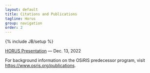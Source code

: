 ```yaml
---
layout: default
title: Citations and Publications
tagline: Horus
group: navigation
order: 2
---
```

{% include JB/setup %}

<p><a href="https://docs.google.com/presentation/d/1ktBxAz9DnCFsnMCDhVNaVp6djjARRosA7RC9muQNLoc/edit#slide=id.p1">HORUS Presentation</a> — Dec. 13, 2022</p>

<p>For background information on the OSiRIS predecessor program, visit <a href="https://www.osris.org/publications">https://www.osris.org/publications</a>.</p>

